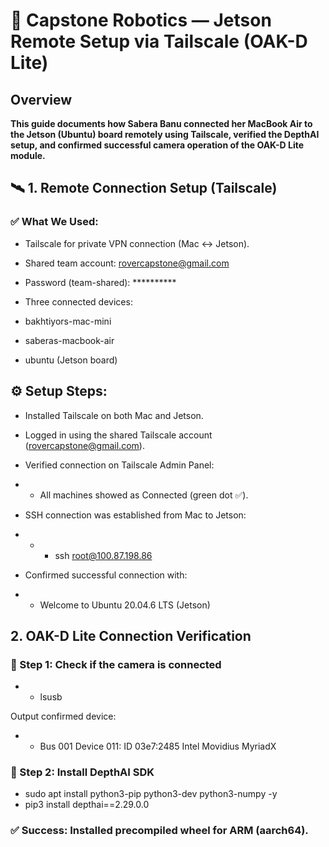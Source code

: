 # 🧠 Capstone Robotics — Jetson Remote Setup via Tailscale (OAK-D Lite)
## Overview

**This guide documents how Sabera Banu connected her MacBook Air to the Jetson (Ubuntu) board remotely using Tailscale, verified the DepthAI setup, and confirmed successful camera operation of the OAK-D Lite module.**

## 🛰️ 1. Remote Connection Setup (Tailscale)
### ✅ What We Used:

- Tailscale for private VPN connection (Mac ↔ Jetson).

- Shared team account: rovercapstone@gmail.com

- Password (team-shared): **********

- Three connected devices:

- bakhtiyors-mac-mini

- saberas-macbook-air

- ubuntu (Jetson board)





## ⚙️ Setup Steps:

- Installed Tailscale on both Mac and Jetson.

- Logged in using the shared Tailscale account (rovercapstone@gmail.com).

- Verified connection on Tailscale Admin Panel:

- - All machines showed as Connected (green dot ✅).

- SSH connection was established from Mac to Jetson:

- - - ssh root@100.87.198.86


- Confirmed successful connection with:

- - Welcome to Ubuntu 20.04.6 LTS (Jetson)




## 2. OAK-D Lite Connection Verification
### 🧩 Step 1: Check if the camera is connected
- - lsusb


Output confirmed device:

- - Bus 001 Device 011: ID 03e7:2485 Intel Movidius MyriadX

### 🧩 Step 2: Install DepthAI SDK
- sudo apt install python3-pip python3-dev python3-numpy -y
- pip3 install depthai==2.29.0.0


### ✅ Success: Installed precompiled wheel for ARM (aarch64).